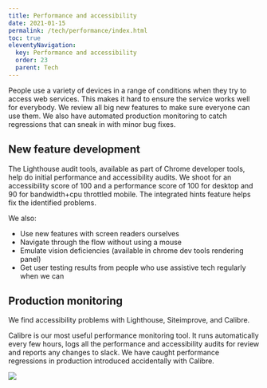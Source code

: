 ```yaml
---
title: Performance and accessibility
date: 2021-01-15
permalink: /tech/performance/index.html
toc: true
eleventyNavigation:
  key: Performance and accessibility
  order: 23
  parent: Tech
---
```


People use a variety of devices in a range of conditions when they try to access web services. This makes it hard to ensure the service works well for everybody. We review all big new features to make sure everyone can use them. We also have automated production monitoring to catch regressions that can sneak in with minor bug fixes.

## New feature development

The Lighthouse audit tools, available as part of Chrome developer tools, help do initial performance and accessibility audits. We shoot for an accessibility score of 100 and a performance score of 100 for desktop and 90 for bandwidth+cpu throttled mobile. The integrated hints feature helps fix the identified problems.

We also:
* Use new features with screen readers ourselves
* Navigate through the flow without using a mouse
* Emulate vision deficiencies (available in chrome dev tools rendering panel)
* Get user testing results from people who use assistive tech regularly when we can

## Production monitoring

We find accessibility problems with Lighthouse, Siteimprove, and Calibre.

Calibre is our most useful performance monitoring tool. It runs automatically every few hours, logs all the performance and accessibility audits for review and reports any changes to slack. We have caught performance regressions in production introduced accidentally with Calibre.

<img src="../../static/img/calibre.jpg" />

